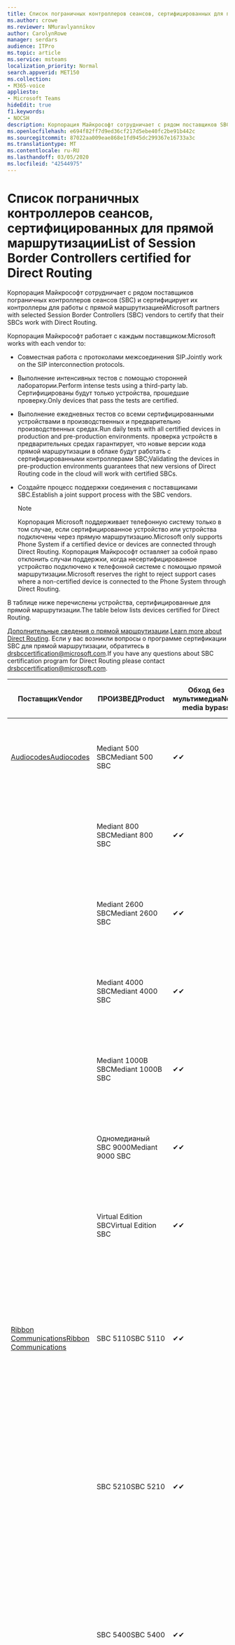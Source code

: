 ```yaml
---
title: Список пограничных контроллеров сеансов, сертифицированных для прямой маршрутизации
ms.author: crowe
ms.reviewer: NMuravlyannikov
author: CarolynRowe
manager: serdars
audience: ITPro
ms.topic: article
ms.service: msteams
localization_priority: Normal
search.appverid: MET150
ms.collection:
- M365-voice
appliesto:
- Microsoft Teams
hideEdit: true
f1.keywords:
- NOCSH
description: Корпорация Майкрософт сотрудничает с рядом поставщиков SBC и сертифицирует их контроллеры для работы с прямой маршрутизацией.
ms.openlocfilehash: e694f82ff7d9ed36cf217d5ebe40fc2be91b442c
ms.sourcegitcommit: 87022aa009eae868e1fd945dc299367e16733a3c
ms.translationtype: MT
ms.contentlocale: ru-RU
ms.lasthandoff: 03/05/2020
ms.locfileid: "42544975"
---
```

# <a name="list-of-session-border-controllers-certified-for-direct-routing"></a><span data-ttu-id="58544-103">Список пограничных контроллеров сеансов, сертифицированных для прямой маршрутизации</span><span class="sxs-lookup"><span data-stu-id="58544-103">List of Session Border Controllers certified for Direct Routing</span></span>

<span data-ttu-id="58544-104">Корпорация Майкрософт сотрудничает с рядом поставщиков пограничных контроллеров сеансов (SBC) и сертифицирует их контроллеры для работы с прямой маршрутизацией</span><span class="sxs-lookup"><span data-stu-id="58544-104">Microsoft partners with selected Session Border Controllers (SBC) vendors to certify that their SBCs work with Direct Routing.</span></span> 

<span data-ttu-id="58544-105">Корпорация Майкрософт работает с каждым поставщиком:</span><span class="sxs-lookup"><span data-stu-id="58544-105">Microsoft works with each vendor to:</span></span> 

- <span data-ttu-id="58544-106">Совместная работа с протоколами межсоединения SIP.</span><span class="sxs-lookup"><span data-stu-id="58544-106">Jointly work on the SIP interconnection protocols.</span></span>
- <span data-ttu-id="58544-107">Выполнение интенсивных тестов с помощью сторонней лаборатории.</span><span class="sxs-lookup"><span data-stu-id="58544-107">Perform intense tests using a third-party lab.</span></span> <span data-ttu-id="58544-108">Сертифицированы будут только устройства, прошедшие проверку.</span><span class="sxs-lookup"><span data-stu-id="58544-108">Only devices that pass the tests are certified.</span></span> 
- <span data-ttu-id="58544-109">Выполнение ежедневных тестов со всеми сертифицированными устройствами в производственных и предварительно производственных средах.</span><span class="sxs-lookup"><span data-stu-id="58544-109">Run daily tests with all certified devices in production and pre-production environments.</span></span> <span data-ttu-id="58544-110">проверка устройств в предварительных средах гарантирует, что новые версии кода прямой маршрутизации в облаке будут работать с сертифицированными контроллерами SBC;</span><span class="sxs-lookup"><span data-stu-id="58544-110">Validating the devices in pre-production environments guarantees that new versions of Direct Routing code in the cloud will work with certified SBCs.</span></span> 
- <span data-ttu-id="58544-111">Создайте процесс поддержки соединения с поставщиками SBC.</span><span class="sxs-lookup"><span data-stu-id="58544-111">Establish a joint support process with the SBC vendors.</span></span>


  > [!NOTE]
  > <span data-ttu-id="58544-112">Корпорация Microsoft поддерживает телефонную систему только в том случае, если сертифицированное устройство или устройства подключены через прямую маршрутизацию.</span><span class="sxs-lookup"><span data-stu-id="58544-112">Microsoft only supports Phone System if a certified device or devices are connected through Direct Routing.</span></span> <span data-ttu-id="58544-113">Корпорация Майкрософт оставляет за собой право отклонить случаи поддержки, когда несертифицированное устройство подключено к телефонной системе с помощью прямой маршрутизации.</span><span class="sxs-lookup"><span data-stu-id="58544-113">Microsoft reserves the right to reject support cases where a non-certified device is connected to the Phone System through Direct Routing.</span></span> 

<span data-ttu-id="58544-114">В таблице ниже перечислены устройства, сертифицированные для прямой маршрутизации.</span><span class="sxs-lookup"><span data-stu-id="58544-114">The table below lists devices certified for Direct Routing.</span></span> 

<span data-ttu-id="58544-115">[Дополнительные сведения о прямой маршрутизации](https://aka.ms/dr).</span><span class="sxs-lookup"><span data-stu-id="58544-115">[Learn more about Direct Routing](https://aka.ms/dr).</span></span> <span data-ttu-id="58544-116">Если у вас возникли вопросы о программе сертификации SBC для прямой маршрутизации, обратитесь в drsbccertification@microsoft.com.</span><span class="sxs-lookup"><span data-stu-id="58544-116">If you have any questions about SBC certification program for Direct Routing please contact drsbccertification@microsoft.com.</span></span>


|                                                       <span data-ttu-id="58544-117">Поставщик</span><span class="sxs-lookup"><span data-stu-id="58544-117">Vendor</span></span>                                                        |       <span data-ttu-id="58544-118">ПРОИЗВЕД</span><span class="sxs-lookup"><span data-stu-id="58544-118">Product</span></span>       | <span data-ttu-id="58544-119">Обход без мультимедиа</span><span class="sxs-lookup"><span data-stu-id="58544-119">Non-media bypass</span></span> | <span data-ttu-id="58544-120">Обход мультимедиа</span><span class="sxs-lookup"><span data-stu-id="58544-120">Media bypass</span></span> | <span data-ttu-id="58544-121">Версия программного обеспечения</span><span class="sxs-lookup"><span data-stu-id="58544-121">Software version</span></span> | <span data-ttu-id="58544-122">Проверено с помощью поставщиков E911</span><span class="sxs-lookup"><span data-stu-id="58544-122">Validated with E911 providers</span></span> | <span data-ttu-id="58544-123">Возможность Елин</span><span class="sxs-lookup"><span data-stu-id="58544-123">ELIN capable</span></span>
|---------------------------------------------------------------------------------------------------------------------|---------------------|------------------|--------------|------------------|-----------------|------------------|
| [<span data-ttu-id="58544-124">Audiocodes</span><span class="sxs-lookup"><span data-stu-id="58544-124">Audiocodes</span></span>](https://www.audiocodes.com/solutions-products/products/products-for-microsoft-365/direct-routing-for-microsoft-teams) |   <span data-ttu-id="58544-125">Mediant 500 SBC</span><span class="sxs-lookup"><span data-stu-id="58544-125">Mediant 500 SBC</span></span>   |     <span data-ttu-id="58544-126">&#10004;</span><span class="sxs-lookup"><span data-stu-id="58544-126">&#10004;</span></span>     |   <span data-ttu-id="58544-127">&#10004;</span><span class="sxs-lookup"><span data-stu-id="58544-127">&#10004;</span></span>    |  <span data-ttu-id="58544-128">7.20 а. 250</span><span class="sxs-lookup"><span data-stu-id="58544-128">7.20A.250</span></span>   | <ul> <li> <span data-ttu-id="58544-129">Маршрутизация динамического расположения пропускной способности</span><span class="sxs-lookup"><span data-stu-id="58544-129">Bandwidth Dynamic Location Routing</span></span> </li> </ul>
|                                                                                                                     |   <span data-ttu-id="58544-130">Mediant 800 SBC</span><span class="sxs-lookup"><span data-stu-id="58544-130">Mediant 800 SBC</span></span>   |     <span data-ttu-id="58544-131">&#10004;</span><span class="sxs-lookup"><span data-stu-id="58544-131">&#10004;</span></span>     |   <span data-ttu-id="58544-132">&#10004;</span><span class="sxs-lookup"><span data-stu-id="58544-132">&#10004;</span></span>     |  <span data-ttu-id="58544-133">7.20 а. 250</span><span class="sxs-lookup"><span data-stu-id="58544-133">7.20A.250</span></span>   |  <ul> <li> [<span data-ttu-id="58544-134">Маршрутизация динамического расположения пропускной способности</span><span class="sxs-lookup"><span data-stu-id="58544-134">Bandwidth Dynamic Location Routing</span></span>](https://www.bandwidth.com/partners/microsoft-teams-direct-routing) </li> </ul>  |    |
|                                                                                                                     |  <span data-ttu-id="58544-135">Mediant 2600 SBC</span><span class="sxs-lookup"><span data-stu-id="58544-135">Mediant 2600 SBC</span></span>   |     <span data-ttu-id="58544-136">&#10004;</span><span class="sxs-lookup"><span data-stu-id="58544-136">&#10004;</span></span>     |   <span data-ttu-id="58544-137">&#10004;</span><span class="sxs-lookup"><span data-stu-id="58544-137">&#10004;</span></span>    |  <span data-ttu-id="58544-138">7.20 а. 250</span><span class="sxs-lookup"><span data-stu-id="58544-138">7.20A.250</span></span>   |   <ul> <li> [<span data-ttu-id="58544-139">Маршрутизация динамического расположения пропускной способности</span><span class="sxs-lookup"><span data-stu-id="58544-139">Bandwidth Dynamic Location Routing</span></span>](https://www.bandwidth.com/partners/microsoft-teams-direct-routing) </li> </ul>  |    |    
|                                                                                                                     |  <span data-ttu-id="58544-140">Mediant 4000 SBC</span><span class="sxs-lookup"><span data-stu-id="58544-140">Mediant 4000 SBC</span></span>   |     <span data-ttu-id="58544-141">&#10004;</span><span class="sxs-lookup"><span data-stu-id="58544-141">&#10004;</span></span>     |   <span data-ttu-id="58544-142">&#10004;</span><span class="sxs-lookup"><span data-stu-id="58544-142">&#10004;</span></span>     |  <span data-ttu-id="58544-143">7.20 а. 250</span><span class="sxs-lookup"><span data-stu-id="58544-143">7.20A.250</span></span>   |   <ul> <li> [<span data-ttu-id="58544-144">Маршрутизация динамического расположения пропускной способности</span><span class="sxs-lookup"><span data-stu-id="58544-144">Bandwidth Dynamic Location Routing</span></span>](https://www.bandwidth.com/partners/microsoft-teams-direct-routing) </li> </ul>  |    |    
|                                                                                                                     | <span data-ttu-id="58544-145">Mediant 1000B SBC</span><span class="sxs-lookup"><span data-stu-id="58544-145">Mediant 1000B  SBC</span></span>  |     <span data-ttu-id="58544-146">&#10004;</span><span class="sxs-lookup"><span data-stu-id="58544-146">&#10004;</span></span>     |   <span data-ttu-id="58544-147">Pending</span><span class="sxs-lookup"><span data-stu-id="58544-147">Pending</span></span>     |  <span data-ttu-id="58544-148">7.20 а. 250</span><span class="sxs-lookup"><span data-stu-id="58544-148">7.20A.250</span></span>  |  <ul> <li> [<span data-ttu-id="58544-149">Маршрутизация динамического расположения пропускной способности</span><span class="sxs-lookup"><span data-stu-id="58544-149">Bandwidth Dynamic Location Routing</span></span>](https://www.bandwidth.com/partners/microsoft-teams-direct-routing) </li> </ul>  |    |    
|                                                                                                                     | <span data-ttu-id="58544-150">Одномедианый SBC 9000</span><span class="sxs-lookup"><span data-stu-id="58544-150">Mediant 9000  SBC</span></span>  |     <span data-ttu-id="58544-151">&#10004;</span><span class="sxs-lookup"><span data-stu-id="58544-151">&#10004;</span></span>     |   <span data-ttu-id="58544-152">&#10004;</span><span class="sxs-lookup"><span data-stu-id="58544-152">&#10004;</span></span>     |  <span data-ttu-id="58544-153">7.20 а. 250</span><span class="sxs-lookup"><span data-stu-id="58544-153">7.20A.250</span></span>   | <ul> <li> [<span data-ttu-id="58544-154">Маршрутизация динамического расположения пропускной способности</span><span class="sxs-lookup"><span data-stu-id="58544-154">Bandwidth Dynamic Location Routing</span></span>](https://www.bandwidth.com/partners/microsoft-teams-direct-routing) </li> </ul>    |    |                                                                       
|                                                                                                                     | <span data-ttu-id="58544-155">Virtual Edition SBC</span><span class="sxs-lookup"><span data-stu-id="58544-155">Virtual Edition SBC</span></span> |     <span data-ttu-id="58544-156">&#10004;</span><span class="sxs-lookup"><span data-stu-id="58544-156">&#10004;</span></span>     |   <span data-ttu-id="58544-157">&#10004;</span><span class="sxs-lookup"><span data-stu-id="58544-157">&#10004;</span></span>     |  <span data-ttu-id="58544-158">7.20 а. 250</span><span class="sxs-lookup"><span data-stu-id="58544-158">7.20A.250</span></span> |  <ul> <li> [<span data-ttu-id="58544-159">Маршрутизация динамического расположения пропускной способности</span><span class="sxs-lookup"><span data-stu-id="58544-159">Bandwidth Dynamic Location Routing</span></span>](https://www.bandwidth.com/partners/microsoft-teams-direct-routing) </li> </ul>   |    |    
|  [<span data-ttu-id="58544-160">Ribbon Communications</span><span class="sxs-lookup"><span data-stu-id="58544-160">Ribbon Communications</span></span>](https://ribboncommunications.com/solutions/enterprise-solutions/microsoft-skype-business)  |      <span data-ttu-id="58544-161">SBC 5110</span><span class="sxs-lookup"><span data-stu-id="58544-161">SBC 5110</span></span>       |     <span data-ttu-id="58544-162">&#10004;</span><span class="sxs-lookup"><span data-stu-id="58544-162">&#10004;</span></span>     |   <span data-ttu-id="58544-163">&#10004;</span><span class="sxs-lookup"><span data-stu-id="58544-163">&#10004;</span></span>    |       <span data-ttu-id="58544-164">7,2</span><span class="sxs-lookup"><span data-stu-id="58544-164">7.2</span></span>       | <ul> <li> [<span data-ttu-id="58544-165">Маршрутизация динамического расположения пропускной способности</span><span class="sxs-lookup"><span data-stu-id="58544-165">Bandwidth Dynamic Location Routing</span></span>](https://www.bandwidth.com/partners/microsoft-teams-direct-routing) </li> <li><span data-ttu-id="58544-166">Интрадо ЕРС</span><span class="sxs-lookup"><span data-stu-id="58544-166">Intrado ERS</span></span> </li> <li><span data-ttu-id="58544-167">Интрадо ЕГВ</span><span class="sxs-lookup"><span data-stu-id="58544-167">Intrado EGW</span></span></li> <li> <span data-ttu-id="58544-168">Красный Небесный высокогоризонтный мобильный</span><span class="sxs-lookup"><span data-stu-id="58544-168">Red Sky Horizon Mobility</span></span> </li>  </ul> |   <span data-ttu-id="58544-169">Нет</span><span class="sxs-lookup"><span data-stu-id="58544-169">No</span></span> |    
|                                                                                                                     |      <span data-ttu-id="58544-170">SBC 5210</span><span class="sxs-lookup"><span data-stu-id="58544-170">SBC 5210</span></span>       |     <span data-ttu-id="58544-171">&#10004;</span><span class="sxs-lookup"><span data-stu-id="58544-171">&#10004;</span></span>     |  <span data-ttu-id="58544-172">&#10004;</span><span class="sxs-lookup"><span data-stu-id="58544-172">&#10004;</span></span>    |       <span data-ttu-id="58544-173">7,2</span><span class="sxs-lookup"><span data-stu-id="58544-173">7.2</span></span>       |  <ul> <li> [<span data-ttu-id="58544-174">Маршрутизация динамического расположения пропускной способности</span><span class="sxs-lookup"><span data-stu-id="58544-174">Bandwidth Dynamic Location Routing</span></span>](https://www.bandwidth.com/partners/microsoft-teams-direct-routing) </li> <li><span data-ttu-id="58544-175">Интрадо ЕРС</span><span class="sxs-lookup"><span data-stu-id="58544-175">Intrado ERS</span></span> </li> <li><span data-ttu-id="58544-176">Интрадо ЕГВ</span><span class="sxs-lookup"><span data-stu-id="58544-176">Intrado EGW</span></span></li> <li> <span data-ttu-id="58544-177">Красный Небесный высокогоризонтный мобильный</span><span class="sxs-lookup"><span data-stu-id="58544-177">Red Sky Horizon Mobility</span></span> </li> </ul> | <span data-ttu-id="58544-178">Нет</span><span class="sxs-lookup"><span data-stu-id="58544-178">No</span></span>   |    
|                                                                                                                     |      <span data-ttu-id="58544-179">SBC 5400</span><span class="sxs-lookup"><span data-stu-id="58544-179">SBC 5400</span></span>       |     <span data-ttu-id="58544-180">&#10004;</span><span class="sxs-lookup"><span data-stu-id="58544-180">&#10004;</span></span>     |   <span data-ttu-id="58544-181">&#10004;</span><span class="sxs-lookup"><span data-stu-id="58544-181">&#10004;</span></span>   |       <span data-ttu-id="58544-182">7,2</span><span class="sxs-lookup"><span data-stu-id="58544-182">7.2</span></span>       |  <ul> <li> [<span data-ttu-id="58544-183">Маршрутизация динамического расположения пропускной способности</span><span class="sxs-lookup"><span data-stu-id="58544-183">Bandwidth Dynamic Location Routing</span></span>](https://www.bandwidth.com/partners/microsoft-teams-direct-routing) </li><li><span data-ttu-id="58544-184">Интрадо ЕРС</span><span class="sxs-lookup"><span data-stu-id="58544-184">Intrado ERS</span></span> </li> <li><span data-ttu-id="58544-185">Интрадо ЕГВ</span><span class="sxs-lookup"><span data-stu-id="58544-185">Intrado EGW</span></span></li> <li> <span data-ttu-id="58544-186">Красный Небесный высокогоризонтный мобильный</span><span class="sxs-lookup"><span data-stu-id="58544-186">Red Sky Horizon Mobility</span></span> </li> </ul>  |<span data-ttu-id="58544-187">Нет</span><span class="sxs-lookup"><span data-stu-id="58544-187">No</span></span>|    
|                                                                                                                     |      <span data-ttu-id="58544-188">SBC 7000</span><span class="sxs-lookup"><span data-stu-id="58544-188">SBC 7000</span></span>       |     <span data-ttu-id="58544-189">&#10004;</span><span class="sxs-lookup"><span data-stu-id="58544-189">&#10004;</span></span>     |   <span data-ttu-id="58544-190">&#10004;</span><span class="sxs-lookup"><span data-stu-id="58544-190">&#10004;</span></span>    |       <span data-ttu-id="58544-191">7,2</span><span class="sxs-lookup"><span data-stu-id="58544-191">7.2</span></span>       |   <ul> <li> [<span data-ttu-id="58544-192">Маршрутизация динамического расположения пропускной способности</span><span class="sxs-lookup"><span data-stu-id="58544-192">Bandwidth Dynamic Location Routing</span></span>](https://www.bandwidth.com/partners/microsoft-teams-direct-routing) </li> <li><span data-ttu-id="58544-193">Интрадо ЕРС</span><span class="sxs-lookup"><span data-stu-id="58544-193">Intrado ERS</span></span> </li> <li><span data-ttu-id="58544-194">Интрадо ЕГВ</span><span class="sxs-lookup"><span data-stu-id="58544-194">Intrado EGW</span></span></li> <li> <span data-ttu-id="58544-195">Красный Небесный высокогоризонтный мобильный</span><span class="sxs-lookup"><span data-stu-id="58544-195">Red Sky Horizon Mobility</span></span> </li> </ul> |  <span data-ttu-id="58544-196">Нет</span><span class="sxs-lookup"><span data-stu-id="58544-196">No</span></span>  |    
|                                                                                                                     |       <span data-ttu-id="58544-197">SBC SWe</span><span class="sxs-lookup"><span data-stu-id="58544-197">SBC SWe</span></span>       |     <span data-ttu-id="58544-198">&#10004;</span><span class="sxs-lookup"><span data-stu-id="58544-198">&#10004;</span></span>     |   <span data-ttu-id="58544-199">&#10004;</span><span class="sxs-lookup"><span data-stu-id="58544-199">&#10004;</span></span>   |       <span data-ttu-id="58544-200">7,2</span><span class="sxs-lookup"><span data-stu-id="58544-200">7.2</span></span>       |   <ul> <li> [<span data-ttu-id="58544-201">Маршрутизация динамического расположения пропускной способности</span><span class="sxs-lookup"><span data-stu-id="58544-201">Bandwidth Dynamic Location Routing</span></span>](https://www.bandwidth.com/partners/microsoft-teams-direct-routing) </li> <li><span data-ttu-id="58544-202">Интрадо ЕРС</span><span class="sxs-lookup"><span data-stu-id="58544-202">Intrado ERS</span></span> </li> <li><span data-ttu-id="58544-203">Интрадо ЕГВ</span><span class="sxs-lookup"><span data-stu-id="58544-203">Intrado EGW</span></span></li> <li> <span data-ttu-id="58544-204">Красный Небесный высокогоризонтный мобильный</span><span class="sxs-lookup"><span data-stu-id="58544-204">Red Sky Horizon Mobility</span></span> </li> </ul> |   <span data-ttu-id="58544-205">Нет</span><span class="sxs-lookup"><span data-stu-id="58544-205">No</span></span> |    
|                                                                                                                     |      <span data-ttu-id="58544-206">SBC 1000</span><span class="sxs-lookup"><span data-stu-id="58544-206">SBC 1000</span></span>       |     <span data-ttu-id="58544-207">&#10004;</span><span class="sxs-lookup"><span data-stu-id="58544-207">&#10004;</span></span>     |   <span data-ttu-id="58544-208">&#10004;</span><span class="sxs-lookup"><span data-stu-id="58544-208">&#10004;</span></span>    |      <span data-ttu-id="58544-209">8.0.3 (сборка 537)</span><span class="sxs-lookup"><span data-stu-id="58544-209">8.0.3 (build 537)</span></span>     |  <ul> <li> [<span data-ttu-id="58544-210">Маршрутизация динамического расположения пропускной способности</span><span class="sxs-lookup"><span data-stu-id="58544-210">Bandwidth Dynamic Location Routing</span></span>](https://www.bandwidth.com/partners/microsoft-teams-direct-routing) </li> <li> <span data-ttu-id="58544-211">Интрадо ЕРС</span><span class="sxs-lookup"><span data-stu-id="58544-211">Intrado ERS</span></span> </li> <li><span data-ttu-id="58544-212">Интрадо ЕГВ</span><span class="sxs-lookup"><span data-stu-id="58544-212">Intrado EGW</span></span> </li> <li> <span data-ttu-id="58544-213">Красный Небесный высокогоризонтный мобильный</span><span class="sxs-lookup"><span data-stu-id="58544-213">Red Sky Horizon Mobility</span></span> </li> </ul>   |    <span data-ttu-id="58544-214">Да</span><span class="sxs-lookup"><span data-stu-id="58544-214">Yes</span></span>     |    
|                                                                                                                     |      <span data-ttu-id="58544-215">SBC 2000</span><span class="sxs-lookup"><span data-stu-id="58544-215">SBC 2000</span></span>       |     <span data-ttu-id="58544-216">&#10004;</span><span class="sxs-lookup"><span data-stu-id="58544-216">&#10004;</span></span>     |   <span data-ttu-id="58544-217">&#10004;</span><span class="sxs-lookup"><span data-stu-id="58544-217">&#10004;</span></span>   |     <span data-ttu-id="58544-218">8.0.3 (сборка 537)</span><span class="sxs-lookup"><span data-stu-id="58544-218">8.0.3 (build 537)</span></span>     |  <ul> <li>[<span data-ttu-id="58544-219">Маршрутизация динамического расположения пропускной способности</span><span class="sxs-lookup"><span data-stu-id="58544-219">Bandwidth Dynamic Location Routing</span></span>](https://www.bandwidth.com/partners/microsoft-teams-direct-routing) </li> <li> <span data-ttu-id="58544-220">Интрадо ЕРС</span><span class="sxs-lookup"><span data-stu-id="58544-220">Intrado ERS</span></span> </li> <li><span data-ttu-id="58544-221">Интрадо ЕГВ</span><span class="sxs-lookup"><span data-stu-id="58544-221">Intrado EGW</span></span> </li> <li> <span data-ttu-id="58544-222">Красный Небесный высокогоризонтный мобильный</span><span class="sxs-lookup"><span data-stu-id="58544-222">Red Sky Horizon Mobility</span></span> </li> </ul>   |     <span data-ttu-id="58544-223">Да</span><span class="sxs-lookup"><span data-stu-id="58544-223">Yes</span></span>      |    
|                                                                                                                     |    <span data-ttu-id="58544-224">SBC SWe Lite</span><span class="sxs-lookup"><span data-stu-id="58544-224">SBC SWe Lite</span></span>     |     <span data-ttu-id="58544-225">&#10004;</span><span class="sxs-lookup"><span data-stu-id="58544-225">&#10004;</span></span>     |  <span data-ttu-id="58544-226">&#10004;</span><span class="sxs-lookup"><span data-stu-id="58544-226">&#10004;</span></span>    |      <span data-ttu-id="58544-227">8.0.3 (сборка 216)</span><span class="sxs-lookup"><span data-stu-id="58544-227">8.0.3 (build 216)</span></span>    |  <ul> <li> [<span data-ttu-id="58544-228">Маршрутизация динамического расположения пропускной способности</span><span class="sxs-lookup"><span data-stu-id="58544-228">Bandwidth Dynamic Location Routing</span></span>](https://www.bandwidth.com/partners/microsoft-teams-direct-routing) </li> <li> <span data-ttu-id="58544-229">Интрадо ЕРС</span><span class="sxs-lookup"><span data-stu-id="58544-229">Intrado ERS</span></span> </li> <li><span data-ttu-id="58544-230">Интрадо ЕГВ</span><span class="sxs-lookup"><span data-stu-id="58544-230">Intrado EGW</span></span> </li> <li> <span data-ttu-id="58544-231">Красный Небесный высокогоризонтный мобильный</span><span class="sxs-lookup"><span data-stu-id="58544-231">Red Sky Horizon Mobility</span></span> </li> </ul>    |     <span data-ttu-id="58544-232">Да</span><span class="sxs-lookup"><span data-stu-id="58544-232">Yes</span></span>      |   
| | <span data-ttu-id="58544-233">Серия Еджемарк</span><span class="sxs-lookup"><span data-stu-id="58544-233">EdgeMarc Series</span></span> |  <span data-ttu-id="58544-234">&#10004;</span><span class="sxs-lookup"><span data-stu-id="58544-234">&#10004;</span></span> | | <span data-ttu-id="58544-235">15.6.1</span><span class="sxs-lookup"><span data-stu-id="58544-235">15.6.1</span></span> | 
|                     [<span data-ttu-id="58544-236">Thinktel</span><span class="sxs-lookup"><span data-stu-id="58544-236">Thinktel</span></span>](https://www.thinktel.ca/services/think-365/think-365-overview/)                      |    <span data-ttu-id="58544-237">Think 365 SBC</span><span class="sxs-lookup"><span data-stu-id="58544-237">Think 365 SBC</span></span>    |     <span data-ttu-id="58544-238">&#10004;</span><span class="sxs-lookup"><span data-stu-id="58544-238">&#10004;</span></span>     |        <span data-ttu-id="58544-239">Pending</span><span class="sxs-lookup"><span data-stu-id="58544-239">Pending</span></span>   |       <span data-ttu-id="58544-240">V1.4</span><span class="sxs-lookup"><span data-stu-id="58544-240">V1.4</span></span>       |     |    |    
|                     [<span data-ttu-id="58544-241">Oracle</span><span class="sxs-lookup"><span data-stu-id="58544-241">Oracle</span></span>](https://www.oracle.com/industries/communications/enterprise-session-border-controller/microsoft.html)                      |    <span data-ttu-id="58544-242">AP 1100</span><span class="sxs-lookup"><span data-stu-id="58544-242">AP 1100</span></span>      |    <span data-ttu-id="58544-243">&#10004;</span><span class="sxs-lookup"><span data-stu-id="58544-243">&#10004;</span></span>     |    <span data-ttu-id="58544-244">&#10004;</span><span class="sxs-lookup"><span data-stu-id="58544-244">&#10004;</span></span>    |   <span data-ttu-id="58544-245">8.3.0.0.1</span><span class="sxs-lookup"><span data-stu-id="58544-245">8.3.0.0.1</span></span> |   <ul> <li> [<span data-ttu-id="58544-246">Маршрутизация динамического расположения пропускной способности</span><span class="sxs-lookup"><span data-stu-id="58544-246">Bandwidth Dynamic Location Routing</span></span>](https://www.bandwidth.com/partners/microsoft-teams-direct-routing) </li>  <li> <span data-ttu-id="58544-247">Интрадо ЕРС</span><span class="sxs-lookup"><span data-stu-id="58544-247">Intrado ERS</span></span> </li> <li><span data-ttu-id="58544-248">Интрадо ЕГВ</span><span class="sxs-lookup"><span data-stu-id="58544-248">Intrado EGW</span></span> </li> </ul>   |    |    
|                                                                                                                    |    <span data-ttu-id="58544-249">AP 3900</span><span class="sxs-lookup"><span data-stu-id="58544-249">AP 3900</span></span>           |    <span data-ttu-id="58544-250">&#10004;</span><span class="sxs-lookup"><span data-stu-id="58544-250">&#10004;</span></span>     |    <span data-ttu-id="58544-251">&#10004;</span><span class="sxs-lookup"><span data-stu-id="58544-251">&#10004;</span></span>   |   <span data-ttu-id="58544-252">8.3.0.0.1</span><span class="sxs-lookup"><span data-stu-id="58544-252">8.3.0.0.1</span></span>  |  <ul> <li> [<span data-ttu-id="58544-253">Маршрутизация динамического расположения пропускной способности</span><span class="sxs-lookup"><span data-stu-id="58544-253">Bandwidth Dynamic Location Routing</span></span>](https://www.bandwidth.com/partners/microsoft-teams-direct-routing) </li>  <li> <span data-ttu-id="58544-254">Интрадо ЕРС</span><span class="sxs-lookup"><span data-stu-id="58544-254">Intrado ERS</span></span> </li> <li><span data-ttu-id="58544-255">Интрадо ЕГВ</span><span class="sxs-lookup"><span data-stu-id="58544-255">Intrado EGW</span></span> </li> </ul>  |    |    
|                                                                                                                    |      <span data-ttu-id="58544-256">AP 4600</span><span class="sxs-lookup"><span data-stu-id="58544-256">AP 4600</span></span>         |    <span data-ttu-id="58544-257">&#10004;</span><span class="sxs-lookup"><span data-stu-id="58544-257">&#10004;</span></span>   |    <span data-ttu-id="58544-258">&#10004;</span><span class="sxs-lookup"><span data-stu-id="58544-258">&#10004;</span></span>     |     <span data-ttu-id="58544-259">8.3.0.0.1</span><span class="sxs-lookup"><span data-stu-id="58544-259">8.3.0.0.1</span></span>  |   <ul> <li> [<span data-ttu-id="58544-260">Маршрутизация динамического расположения пропускной способности</span><span class="sxs-lookup"><span data-stu-id="58544-260">Bandwidth Dynamic Location Routing</span></span>](https://www.bandwidth.com/partners/microsoft-teams-direct-routing) </li>  <li> <span data-ttu-id="58544-261">Интрадо ЕРС</span><span class="sxs-lookup"><span data-stu-id="58544-261">Intrado ERS</span></span> </li> <li><span data-ttu-id="58544-262">Интрадо ЕГВ</span><span class="sxs-lookup"><span data-stu-id="58544-262">Intrado EGW</span></span> </li> </ul>  |    |    
|                                                                                                                    |      <span data-ttu-id="58544-263">AP 6300</span><span class="sxs-lookup"><span data-stu-id="58544-263">AP 6300</span></span>         |    <span data-ttu-id="58544-264">&#10004;</span><span class="sxs-lookup"><span data-stu-id="58544-264">&#10004;</span></span>   |    <span data-ttu-id="58544-265">&#10004;</span><span class="sxs-lookup"><span data-stu-id="58544-265">&#10004;</span></span>     |     <span data-ttu-id="58544-266">8.3.0.0.1</span><span class="sxs-lookup"><span data-stu-id="58544-266">8.3.0.0.1</span></span>  |  <ul> <li> [<span data-ttu-id="58544-267">Маршрутизация динамического расположения пропускной способности</span><span class="sxs-lookup"><span data-stu-id="58544-267">Bandwidth Dynamic Location Routing</span></span>](https://www.bandwidth.com/partners/microsoft-teams-direct-routing) </li> <li> <span data-ttu-id="58544-268">Интрадо ЕРС</span><span class="sxs-lookup"><span data-stu-id="58544-268">Intrado ERS</span></span> </li> <li><span data-ttu-id="58544-269">Интрадо ЕГВ</span><span class="sxs-lookup"><span data-stu-id="58544-269">Intrado EGW</span></span> </li> </ul>   |    |    
|                                                                                                                   |      <span data-ttu-id="58544-270">AP 6350</span><span class="sxs-lookup"><span data-stu-id="58544-270">AP 6350</span></span>           |    <span data-ttu-id="58544-271">&#10004;</span><span class="sxs-lookup"><span data-stu-id="58544-271">&#10004;</span></span>   |    <span data-ttu-id="58544-272">&#10004;</span><span class="sxs-lookup"><span data-stu-id="58544-272">&#10004;</span></span>    |     <span data-ttu-id="58544-273">8.3.0.0.1</span><span class="sxs-lookup"><span data-stu-id="58544-273">8.3.0.0.1</span></span>  |   <ul> <li> [<span data-ttu-id="58544-274">Маршрутизация динамического расположения пропускной способности</span><span class="sxs-lookup"><span data-stu-id="58544-274">Bandwidth Dynamic Location Routing</span></span>](https://www.bandwidth.com/partners/microsoft-teams-direct-routing) </li> <li> <span data-ttu-id="58544-275">Интрадо ЕРС</span><span class="sxs-lookup"><span data-stu-id="58544-275">Intrado ERS</span></span> </li> <li><span data-ttu-id="58544-276">Интрадо ЕГВ</span><span class="sxs-lookup"><span data-stu-id="58544-276">Intrado EGW</span></span> </li> </ul>  |    |                                            
|                                                                                                                    |      <span data-ttu-id="58544-277">VME</span><span class="sxs-lookup"><span data-stu-id="58544-277">VME</span></span>           |    <span data-ttu-id="58544-278">&#10004;</span><span class="sxs-lookup"><span data-stu-id="58544-278">&#10004;</span></span>    |    <span data-ttu-id="58544-279">&#10004;</span><span class="sxs-lookup"><span data-stu-id="58544-279">&#10004;</span></span>    |     <span data-ttu-id="58544-280">8.3.0.0.1</span><span class="sxs-lookup"><span data-stu-id="58544-280">8.3.0.0.1</span></span>   |   <ul> <li> [<span data-ttu-id="58544-281">Маршрутизация динамического расположения пропускной способности</span><span class="sxs-lookup"><span data-stu-id="58544-281">Bandwidth Dynamic Location Routing</span></span>](https://www.bandwidth.com/partners/microsoft-teams-direct-routing) </li> <li> <span data-ttu-id="58544-282">Интрадо ЕРС</span><span class="sxs-lookup"><span data-stu-id="58544-282">Intrado ERS</span></span> </li> <li><span data-ttu-id="58544-283">Интрадо ЕГВ</span><span class="sxs-lookup"><span data-stu-id="58544-283">Intrado EGW</span></span> </li> </ul>   |    |    
|                     [<span data-ttu-id="58544-284">TE-SYSTEMS</span><span class="sxs-lookup"><span data-stu-id="58544-284">TE-SYSTEMS</span></span>](https://www.anynode.de/anynode-and-microsoft-teams/)                               |     <span data-ttu-id="58544-285">anynode</span><span class="sxs-lookup"><span data-stu-id="58544-285">anynode</span></span>         |     <span data-ttu-id="58544-286">&#10004;</span><span class="sxs-lookup"><span data-stu-id="58544-286">&#10004;</span></span>   |  <span data-ttu-id="58544-287">&#10004;</span><span class="sxs-lookup"><span data-stu-id="58544-287">&#10004;</span></span>   |      <span data-ttu-id="58544-288">V3.16.2</span><span class="sxs-lookup"><span data-stu-id="58544-288">v3.16.2</span></span>      |     |    |    


<span data-ttu-id="58544-289">В таблице ниже перечислены устройства, которые проверяются на совместимость между прямыми маршрутизацией и аналоговыми устройствами.</span><span class="sxs-lookup"><span data-stu-id="58544-289">The following table lists devices that are verified for interoperability between Direct Routing and Analog Devices.</span></span>

|                                                       <span data-ttu-id="58544-290">Поставщик</span><span class="sxs-lookup"><span data-stu-id="58544-290">Vendor</span></span>                                                        |       <span data-ttu-id="58544-291">ПРОИЗВЕД</span><span class="sxs-lookup"><span data-stu-id="58544-291">Product</span></span>       | <span data-ttu-id="58544-292">Явил</span><span class="sxs-lookup"><span data-stu-id="58544-292">Verified</span></span>
|---------------------------------------------------------------------------------------------------------------------|---------------------|------------------|
| [<span data-ttu-id="58544-293">Audiocodes</span><span class="sxs-lookup"><span data-stu-id="58544-293">Audiocodes</span></span>](https://www.audiocodes.com/solutions-products/products/products-for-microsoft-365/direct-routing-for-microsoft-teams) |   [<span data-ttu-id="58544-294">ATA-1</span><span class="sxs-lookup"><span data-stu-id="58544-294">ATA-1</span></span>](https://www.audiocodes.com/media/2373/mp-1xx-and-mp-124-datasheet.pdf)   |     <span data-ttu-id="58544-295">&#10004;</span><span class="sxs-lookup"><span data-stu-id="58544-295">&#10004;</span></span>     |
| [<span data-ttu-id="58544-296">Вариантов</span><span class="sxs-lookup"><span data-stu-id="58544-296">Ribbon</span></span>](https://ribboncommunications.com/solutions/enterprise-solutions/microsoft-solutions) |   [<span data-ttu-id="58544-297">SBC 1000. Версия программного обеспечения: 8.1.1 (сборка 527)</span><span class="sxs-lookup"><span data-stu-id="58544-297">SBC 1000. Software version: 8.1.1 (build 527)</span></span>](https://support.sonus.net/display/UXDOC81/Connect+SBC+Edge+to+Microsoft+Teams+Direct+Routing+to+Support+Analog+Devices)   |     <span data-ttu-id="58544-298">&#10004;</span><span class="sxs-lookup"><span data-stu-id="58544-298">&#10004;</span></span>     |
| [<span data-ttu-id="58544-299">Вариантов</span><span class="sxs-lookup"><span data-stu-id="58544-299">Ribbon</span></span>](https://ribboncommunications.com/solutions/enterprise-solutions/microsoft-solutions) |   [<span data-ttu-id="58544-300">SBC 2000. Версия программного обеспечения: 8.1.1 (сборка 527)</span><span class="sxs-lookup"><span data-stu-id="58544-300">SBC 2000. Software version: 8.1.1 (build 527)</span></span>](https://support.sonus.net/display/UXDOC81/Connect+SBC+Edge+to+Microsoft+Teams+Direct+Routing+to+Support+Analog+Devices)   |     <span data-ttu-id="58544-301">&#10004;</span><span class="sxs-lookup"><span data-stu-id="58544-301">&#10004;</span></span>     |


<span data-ttu-id="58544-302">Чтобы придать нам отзыв о работе с продуктами, например идеи для новых функций, ознакомьтесь с разметкой [UserVoice](https://microsoftteams.uservoice.com) о сертификации, предоставленной основной версией.</span><span class="sxs-lookup"><span data-stu-id="58544-302">To give us product feedback about Teams, such as ideas for new features, see [Uservoice](https://microsoftteams.uservoice.com) Note the certification granted to a major version.</span></span> <span data-ttu-id="58544-303">Это означает, что поддерживается микропрограмма с любым числом в микропрограмме SBC, следующей за основной версией.</span><span class="sxs-lookup"><span data-stu-id="58544-303">That means that firmware with any number in the SBC firmware following the major version is supported.</span></span>
